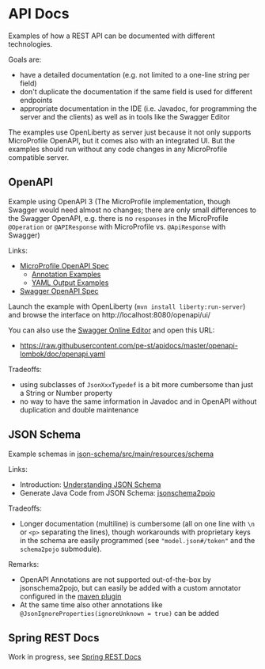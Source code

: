 # API Docs

Examples of how a REST API can be documented with different technologies.

Goals are:
- have a detailed documentation (e.g. not limited to a one-line string per field)
- don't duplicate the documentation if the same field is used for different endpoints
- appropriate documentation in the IDE (i.e. Javadoc, for programming the server and the clients)
  as well as in tools like the Swagger Editor

The examples use OpenLiberty as server just because it not only supports MicroProfile OpenAPI,
but it comes also with an integrated UI. But the examples should run without any code changes
in any MicroProfile compatible server.

## OpenAPI

Example using OpenAPI 3 (The MicroProfile implementation, though Swagger would need almost no changes;
there are only small differences to the Swagger OpenAPI, e.g. there is no `responses` in the MicroProfile `@Operation`
or `@APIResponse` with MicroProfile vs. `@ApiResponse` with Swagger)

Links:

- [MicroProfile OpenAPI Spec](https://github.com/eclipse/microprofile-open-api/blob/master/spec/src/main/asciidoc/microprofile-openapi-spec.adoc#operation)
    - [Annotation Examples](https://github.com/eclipse/microprofile-open-api/wiki/Annotation-Samples)
    - [YAML Output Examples](https://github.com/eclipse/microprofile-open-api/wiki/Static-File-Samples)
- [Swagger OpenAPI Spec](https://github.com/eclipse/microprofile-open-api/blob/master/spec/src/main/asciidoc/microprofile-openapi-spec.adoc)

Launch the example with OpenLiberty (`mvn install liberty:run-server`)
and browse the interface on http://localhost:8080/openapi/ui/

You can also use the [Swagger Online Editor](https://editor.swagger.io)
and open this URL:

- https://raw.githubusercontent.com/pe-st/apidocs/master/openapi-lombok/doc/openapi.yaml

Tradeoffs:

- using subclasses of `JsonXxxTypedef` is a bit more cumbersome than just a String or Number property
- no way to have the same information in Javadoc and in OpenAPI without duplication and double maintenance


## JSON Schema

Example schemas in [json-schema/src/main/resources/schema](tree/master/json-schema/src/main/resources/schema)

Links:

- Introduction: [Understanding JSON Schema](http://json-schema.org/understanding-json-schema/)
- Generate Java Code from JSON Schema: [jsonschema2pojo](https://github.com/joelittlejohn/jsonschema2pojo)

Tradeoffs:

- Longer documentation (multiline) is cumbersome (all on one line with `\n` or `<p>` separating the lines),
  though workarounds with proprietary keys in the schema are easily programmed (see `"model.json#/token"`
  and the `schema2pojo` submodule).

Remarks:

- OpenAPI Annotations are not supported out-of-the-box by jsonschema2pojo, but can easily
  be added with a custom annotator configured in the
  [maven plugin](https://joelittlejohn.github.io/jsonschema2pojo/site/1.0.0/generate-mojo.html)
- At the same time also other annotations like `@JsonIgnoreProperties(ignoreUnknown = true)` can be added


## Spring REST Docs

Work in progress, see [Spring REST Docs](spring-restdocs/README.md)
